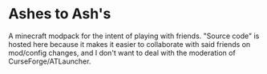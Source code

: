 # Ashes to Ash's

A minecraft modpack for the intent of playing with friends. "Source code" is hosted here because it makes it easier to collaborate with said friends on mod/config changes, and I don't want to deal with the moderation of CurseForge/ATLauncher.
